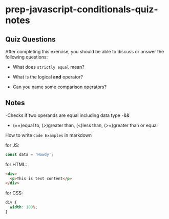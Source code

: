 # prep-javascript-conditionals-quiz-notes

## Quiz Questions

After completing this exercise, you should be able to discuss or answer the following questions:

- What does `strictly equal` mean?

- What is the logical **and** operator?

- Can you name some comparison operators?

## Notes

-Checks if two operands are equal including data type
-&&

- (==)equal to, (>)greater than, (<)less than, (>=)greater than or equal

How to write `Code Examples` in markdown

for JS:

```javascript
const data = 'Howdy';
```

for HTML:

```html
<div>
  <p>This is text content</p>
</div>
```

for CSS:

```css
div {
  width: 100%;
}
```
